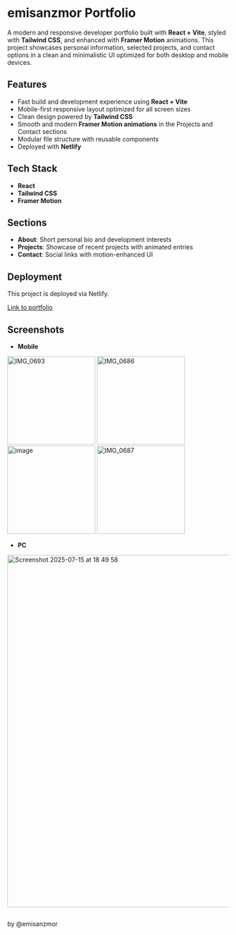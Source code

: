 # emisanzmor Portfolio

A modern and responsive developer portfolio built with **React + Vite**, styled with **Tailwind CSS**, and enhanced with **Framer Motion** animations. This project showcases personal information, selected projects, and contact options in a clean and minimalistic UI optimized for both desktop and mobile devices.

## Features

* Fast build and development experience using **React + Vite**
* Mobile-first responsive layout optimized for all screen sizes
* Clean design powered by **Tailwind CSS**
* Smooth and modern **Framer Motion animations** in the Projects and Contact sections
* Modular file structure with reusable components
* Deployed with **Netlify**

## Tech Stack

* **React**
* **Tailwind CSS**
* **Framer Motion**

## Sections

* **About**: Short personal bio and development interests
* **Projects**: Showcase of recent projects with animated entries
* **Contact**: Social links with motion-enhanced UI

## Deployment

This project is deployed via Netlify.

[Link to portfolio](https://emisanzmor-portfolio.netlify.app)

## Screenshots

* **Mobile**
  
<img width="200" alt="IMG_0693" src="https://github.com/user-attachments/assets/5a9cba09-a2d9-4284-96ba-ed4a9df3b47e" />
<img width="200" alt="IMG_0686" src="https://github.com/user-attachments/assets/c27c6d14-8ab1-42aa-81de-195683d5bc60" />
<img width="200" alt="image" src="https://github.com/user-attachments/assets/78551331-cd63-45ba-9b20-d1a5c588ad12" />
<img width="200" alt="IMG_0687" src="https://github.com/user-attachments/assets/23051109-5437-4447-be22-cf4b8ddf064e" />

* **PC**

<img width="800" alt="Screenshot 2025-07-15 at 18 49 58" src="https://github.com/user-attachments/assets/fa3bfb4f-0568-47eb-972c-6cf3a4da5517" />



##

by @emisanzmor 
